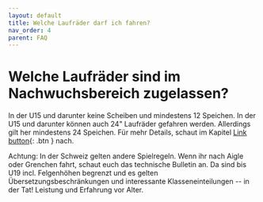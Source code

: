 ```yaml
---
layout: default
title: Welche Laufräder darf ich fahren?
nav_order: 4
parent: FAQ
---
```


# Welche Laufräder sind im Nachwuchsbereich zugelassen?
In der U15 und darunter keine Scheiben und mindestens 12 Speichen. In der U15 und darunter können auch 24" Laufräder gefahren werden. Allerdings gilt her mindestens 24 Speichen.
Für mehr Details, schaut im Kapitel [Link button](ttps://jenspaggel.github.io/trackbike/FAQ/UCIbadge.html){: .btn } nach.

Achtung: In der Schweiz gelten andere Spielregeln. Wenn ihr nach Aigle oder Grenchen fahrt, schaut euch das technische Bulletin an. Da sind bis U19 incl. Felgenhöhen begrenzt und es gelten Übersetzungsbeschränkungen und interessante Klasseneinteilungen -- in der Tat! Leistung und Erfahrung vor Alter. 
